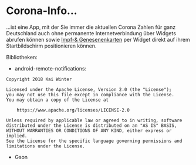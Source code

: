 # Corona-Info...
...ist eine App, mit der Sie immer die aktuellen Corona Zahlen für ganz Deutschland auch ohne permanente Internetverbindung über Widgets abrufen können sowie [Impf-& Genesenenkarten](https://jopaapps.web.app/apps/impfkartengenerator.html) per Widget direkt auf ihrem Startbildschirm positionieren können.


Bibliotheken:
- android-remote-notifications:
```
Copyright 2018 Kai Winter
 
Licensed under the Apache License, Version 2.0 (the "License");
you may not use this file except in compliance with the License.
You may obtain a copy of the License at
 
    https://www.apache.org/licenses/LICENSE-2.0
 
Unless required by applicable law or agreed to in writing, software
distributed under the License is distributed on an "AS IS" BASIS,
WITHOUT WARRANTIES OR CONDITIONS OF ANY KIND, either express or implied.
See the License for the specific language governing permissions and
limitations under the License.
```
- Gson
